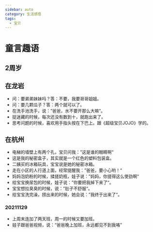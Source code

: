 ```yaml
---
sidebar: auto
category: 生活感悟
tags:
  - 宝贝
---
```


# 童言趣语

## 2周岁

## 在龙岩
* 问：要弟弟妹妹吗？答：不要，我要哥哥姐姐。
* 问：要几颗瓜子？答：两个就可以了。
* 在洗手池洗手，说：”爸爸，水不要开那么大嘛“。
* 捉迷藏的时候，每次还没有数到十，就跑出来了。
* 思考问题的时候，喜欢用手指头按在下巴上。跟《超级宝贝JOJO》学的。

## 在杭州
* 电梯的墙壁上有两个孔，宝贝问我：”这是谁的眼睛啊“
* 这是我的秘密盒子，其实就是一个红色的塑料包装盒。
* 二姨买的冰箱玩具，宝宝说是她的秘密冰箱。
* 走在小区的人行道上面，经常提醒我：”爸爸，要小心哟！“
* 妈妈泡奶粉的时候，揉搓奶瓶，娃子说：”妈妈，你搓得这么使劲啊“
* 给宝宝换尿包的时候，娃子说：”你要把我掉下来了“。
* 宝宝想拉臭臭的时候，说：”肚子不舒服“。
* 给宝宝洗完澡，捞出来的时候，她会说：”我终于出来了“。

### 20211129
* 上周末连加了两天班，周一的时候又要加班。
* 娃子跟爸爸视频，说：“爸爸晚上加班，永远都见不到我咯”
